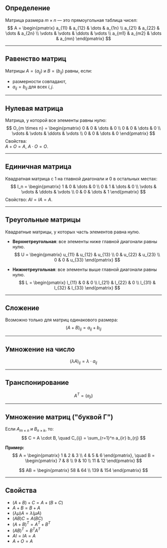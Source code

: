 ## Определение
Матрица размера $m \times n$ — это прямоугольная таблица чисел:
$$
A = \begin{pmatrix}
a_{11} & a_{12} & \dots & a_{1n} \\
a_{21} & a_{22} & \dots & a_{2n} \\
\vdots & \vdots & \ddots & \vdots \\
a_{m1} & a_{m2} & \dots & a_{mn}
\end{pmatrix}
$$

---

## Равенство матриц
Матрицы $A=(a_{ij})$ и $B=(b_{ij})$ равны, если:
- размерности совпадают,
- $a_{ij} = b_{ij}$ для всех $i,j$.

---

## Нулевая матрица
Матрица, у которой все элементы равны нулю:
$$
O_{m \times n} =
\begin{pmatrix}
0 & 0 & \dots & 0 \\
0 & 0 & \dots & 0 \\
\vdots & \vdots & \ddots & \vdots \\
0 & 0 & \dots & 0
\end{pmatrix}
$$
Свойства:  
$A + O = A$, $A \cdot O = O$.

---

## Единичная матрица
Квадратная матрица с $1$ на главной диагонали и $0$ в остальных местах:
$$
I_n =
\begin{pmatrix}
1 & 0 & \dots & 0 \\
0 & 1 & \dots & 0 \\
\vdots & \vdots & \ddots & \vdots \\
0 & 0 & \dots & 1
\end{pmatrix}
$$
Свойство: $AI = IA = A$.

---

## Треугольные матрицы
Квадратные матрицы, у которых часть элементов равна нулю.

- **Верхнетреугольная**: все элементы ниже главной диагонали равны нулю.
$$
U =
\begin{pmatrix}
u_{11} & u_{12} & u_{13} \\
0 & u_{22} & u_{23} \\
0 & 0 & u_{33}
\end{pmatrix}
$$

- **Нижнетреугольная**: все элементы выше главной диагонали равны нулю.
$$
L =
\begin{pmatrix}
l_{11} & 0 & 0 \\
l_{21} & l_{22} & 0 \\
l_{31} & l_{32} & l_{33}
\end{pmatrix}
$$

---

## Сложение
Возможно только для матриц одинакового размера:
$$
(A + B)_{ij} = a_{ij} + b_{ij}
$$

---

## Умножение на число
$$
(\lambda A)_{ij} = \lambda \cdot a_{ij}
$$

---

## Транспонирование
$$
A^T = (a_{ji})
$$

---

## Умножение матриц ("буквой Г")
Если $A_{m \times n}$ и $B_{n \times k}$, то:
$$
C = A \cdot B, \quad C_{ij} = \sum_{r=1}^n a_{ir} b_{rj}
$$

**Пример:**
$$
A =
\begin{pmatrix}
1 & 2 & 3 \\
4 & 5 & 6
\end{pmatrix},
\quad
B =
\begin{pmatrix}
7 & 8 \\
9 & 10 \\
11 & 12
\end{pmatrix}
$$

$$
AB =
\begin{pmatrix}
58 & 64 \\
139 & 154
\end{pmatrix}
$$

---

## Свойства
- $(A + B) + C = A + (B + C)$  
- $A + B = B + A$  
- $(\lambda \mu)A = \lambda(\mu A)$  
- $(AB)C = A(BC)$  
- $(A + B)^T = A^T + B^T$  
- $(AB)^T = B^T A^T$  
- $AI = IA = A$  
- $A + O = A$  